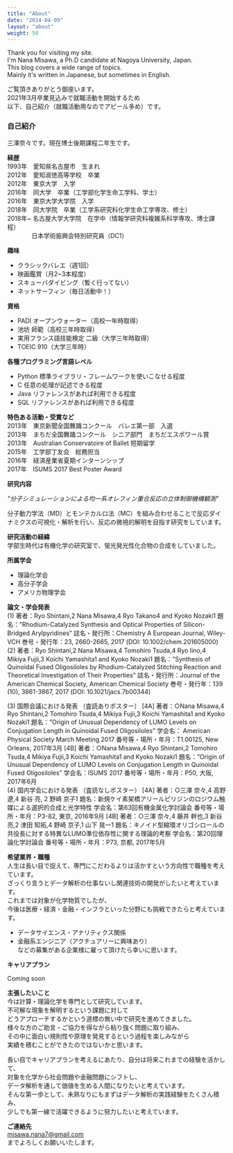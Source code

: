 ```yaml
---
title: "About"
date: "2014-04-09"
layout: "about"
weight: 50
---
```


Thank you for visiting my site.  
I'm Nana Misawa, a Ph.D candidate at Nagoya University, Japan.  
This blog covers a wide range of topics.  
Mainly it's written in Japanese, but sometimes in English.


ご覧頂きありがとう御座います。  
2021年3月卒業見込みで就職活動を開始するため  
以下、自己紹介（就職活動用なのでアピール多め）です。


### 自己紹介

三澤奈々です。現在博士後期課程二年生です。

**経歴**  
1993年　愛知県名古屋市　生まれ  
2012年　愛知淑徳高等学校　卒業  
2012年　東京大学　入学  
2016年　同大学　卒業（工学部化学生命工学科、学士）  
2016年　東京大学大学院　入学  
2018年　同大学院　卒業（工学系研究科化学生命工学専攻、修士）  
2018年~ 名古屋大学大学院　在学中（情報学研究科複雑系科学専攻、博士課程）  
　　　　日本学術振興会特別研究員（DC1）  

**趣味**  
- クラシックバレエ（週1回）  
- 映画鑑賞（月2~3本程度）  
- スキューバダイビング（暫く行ってない）  
- ネットサーフィン（毎日活動中！）  

**資格**  
- PADI オープンウォーター（高校一年時取得）  
- 池坊 師範（高校三年時取得）  
- 実用フランス語技能検定 二級（大学三年時取得）  
- TOEIC 910（大学三年時）

**各種プログラミング言語レベル**  
- Python 標準ライブラリ・フレームワークを使いこなせる程度  
- C 任意の処理が記述できる程度  
- Java リファレンスがあれば利用できる程度  
- SQL リファレンスがあれば利用できる程度

**特色ある活動・受賞など**  
2013年　東京新聞全国舞踊コンクール　バレエ第一部　入選  
2013年　まちだ全国舞踊コンクール　シニア部門　まちだエスポワール賞  
2013年　Australian Conservatoire of Ballet 短期留学  
2015年　工学部丁友会　総務担当  
2016年　経済産業省夏期インターンシップ  
2017年　ISUMS 2017 Best Poster Award  

**研究内容**  

*"分子シミュレーションによる均一系オレフィン重合反応の立体制御機構観測"*  

分子動力学法（MD）とモンテカルロ法（MC）を組み合わせることで反応ダイナミクスの可視化・解析を行い、反応の微視的解明を目指す研究をしています。

**研究活動の経緯**  
学部生時代は有機化学の研究室で、蛍光発光性化合物の合成をしていました。  


**所属学会**  
- 理論化学会  
- 高分子学会  
- アメリカ物理学会  

**論文・学会発表**  
(1) 著者：Ryo Shintani,2 Nana Misawa,4 Ryo Takano4 and Kyoko Nozaki1 題名：”Rhodium-Catalyzed Synthesis and Optical Properties of Silicon-Bridged Arylpyridines”  誌名・発行所：Chemistry A European Journal, Wiley-VCH 巻号・発行年：23, 2660-2665, 2017 (DOI: 10.1002/chem.201605000)   
(2) 著者：Ryo Shintani,2 Nana Misawa,4 Tomohiro Tsuda,4 Ryo Iino,4 Mikiya Fujii,3 Koichi Yamashita1 and Kyoko Nozaki1 題名：”Synthesis of Quinoidal Fused Oligosiloles by Rhodium-Catalyzed Stitching Reaction and Theoretical Investigation of Their Properties” 誌名・発行所：Journal of the American Chemical Society, American Chemical Society 巻号・発行年：139 (10), 3861-3867, 2017 (DOI: 10.1021/jacs.7b00344)   

(3) 国際会議における発表 （査読ありポスター） [4A] 著者：○Nana Misawa,4 Ryo Shintani,2 Tomohiro Tsuda,4 Mikiya Fujii,3 Koichi Yamashita1 and Kyoko Nozaki1 題名：”Origin of Unusual Dependency of LUMO Levels on Conjugation Length in Quinoidal Fused Oligosiloles” 学会名： American Physical Society March Meeting 2017  番号等・場所・年月：T1.00125, New Orleans, 2017年3月 [4B] 著者：○Nana Misawa,4 Ryo Shintani,2 Tomohiro Tsuda,4 Mikiya Fujii,3 Koichi Yamashita1 and Kyoko Nozaki1 題名：”Origin of Unusual Dependency of LUMO Levels on Conjugation Length in Quinoidal Fused Oligosiloles” 学会名：ISUMS 2017 番号等・場所・年月：P50, 大阪, 2017年6月   
(4) 国内学会における発表 （査読なしポスター） [4A] 著者：○三澤 奈々,4 高野 遼,4 新谷 亮, 2 野崎 京子1 題名：新規ケイ素架橋アリールピリジンのロジウム触媒による選択的合成と光学特性 学会名：第63回有機金属化学討論会 番号等・場所・年月：P3-82, 東京, 2016年9月 [4B] 著者：○三澤 奈々,4 藤井 幹也,3 新谷 亮,2 津田 知拓,4 野崎 京子,1 山下 晃一1 題名：キノイド型縮環オリゴシロールの共役長に対する特異なLUMO準位依存性に関する理論的考察 学会名：第20回理論化学討論会 番号等・場所・年月：P73, 京都, 2017年5月


**希望業界・職種**  
人生は長い目で捉えて、専門にこだわるよりは活かすという方向性で職種を考えています。  
ざっくり言うとデータ解析の仕事ないし関連技術の開発がしたいと考えています。  
これまでは対象が化学物質でしたが、  
今後は医療・経済・金融・インフラといった分野にも挑戦できたらと考えています。  
- データサイエンス・アナリティクス関係  
- 金融系エンジニア（アクチュアリーに興味あり）  
などの募集がある企業様に雇って頂けたら幸いに思います。

**キャリアプラン**  

Coming soon

**主張したいこと**  
今は計算・理論化学を専門として研究しています。  
不可解な現象を解明するという課題に対して  
どうアプローチするかという道標の無い中で研究を進めてきました。    
様々な方のご助言・ご協力を得ながら粘り強く問題に取り組み、  
その中に面白い規則性や原理を発見するという過程を楽しみながら  
実績を積むことができたのではないかと思います。  

長い目でキャリアプランを考えるにあたり、自分は将来これまでの経験を活かして、  
対象を化学から社会問題や金融問題にシフトし、  
データ解析を通して価値を生める人間になりたいと考えています。  
そんな第一歩として、未熟なりにもまずはデータ解析の実践経験をたくさん積み、  
少しでも第一線で活躍できるように努力したいと考えています。

**ご連絡先**  
misawa.nana7@gmail.com  
までよろしくお願いいたします。
